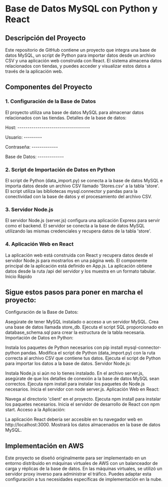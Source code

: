# Base de Datos MySQL con Python y React
## Descripción del Proyecto
Este repositorio de GitHub contiene un proyecto que integra una base de datos MySQL, un script de Python para importar datos desde un archivo CSV y una aplicación web construida con React. El sistema almacena datos relacionados con tiendas, y puedes acceder y visualizar estos datos a través de la aplicación web.

## Componentes del Proyecto
### 1. Configuración de la Base de Datos
El proyecto utiliza una base de datos MySQL para almacenar datos relacionados con las tiendas.
Detalles de la base de datos:

Host: ------------------------------------

Usuario: ---------

Contraseña: -------------

Base de Datos: -------------

### 2. Script de Importación de Datos en Python
El script de Python (data_import.py) se conecta a la base de datos MySQL e importa datos desde un archivo CSV llamado 'Stores.csv' a la tabla 'store'.
El script utiliza las bibliotecas mysql.connector y pandas para la conectividad con la base de datos y el procesamiento del archivo CSV.
### 3. Servidor Node.js
El servidor Node.js (server.js) configura una aplicación Express para servir como el backend.
El servidor se conecta a la base de datos MySQL utilizando las mismas credenciales y recupera datos de la tabla 'store'.
### 4. Aplicación Web en React
La aplicación web está construida con React y recupera datos desde el servidor Node.js para mostrarlos en una página web.
El componente principal de la aplicación está definido en App.js.
La aplicación obtiene datos desde la ruta /api del servidor y los muestra en un formato tabular.
Inicio Rápido

## Sigue estos pasos para poner en marcha el proyecto:

Configuración de la Base de Datos:

Asegúrate de tener MySQL instalado o acceso a un servidor MySQL.
Crea una base de datos llamada store_db.
Ejecuta el script SQL proporcionado en database_schema.sql para crear la estructura de la tabla necesaria.
Importación de Datos en Python:

Instala los paquetes de Python necesarios con pip install mysql-connector-python pandas.
Modifica el script de Python (data_import.py) con la ruta correcta al archivo CSV que contiene tus datos.
Ejecuta el script de Python para importar los datos a la base de datos.
Servidor Node.js:

Instala Node.js si aún no lo tienes instalado.
En el archivo server.js, asegúrate de que los detalles de conexión a la base de datos MySQL sean correctos.
Ejecuta npm install para instalar los paquetes de Node.js necesarios.
Inicia el servidor con node server.js.
Aplicación Web en React:

Navega al directorio 'client' en el proyecto.
Ejecuta npm install para instalar los paquetes necesarios.
Inicia el servidor de desarrollo de React con npm start.
Acceso a la Aplicación:

La aplicación React debería ser accesible en tu navegador web en http://localhost:3000.
Mostrará los datos almacenados en la base de datos MySQL.
## Implementación en AWS
Este proyecto se diseñó originalmente para ser implementado en un entorno distribuido en máquinas virtuales de AWS con un balanceador de carga y réplicas de la base de datos. En las máquinas virtuales, se utilizó un servidor proxy inverso para administrar el tráfico. Puedes adaptar esta configuración a tus necesidades específicas de implementación en la nube.


